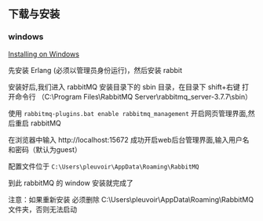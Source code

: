 

## 下载与安装

### windows 

[Installing on Windows](https://www.rabbitmq.com/install-windows.html)

先安装 Erlang (必须以管理员身份运行)，然后安装 rabbit

安装好后,我们进入 rabbitMQ 安装目录下的 sbin 目录，在目录下 shift+右键 打开命令行
（C:\Program Files\RabbitMQ Server\rabbitmq_server-3.7.7\sbin）

使用 `rabbitmq-plugins.bat enable rabbitmq_management` 开启网页管理界面,然后重启 rabbitMQ 

在浏览器中输入 http://localhost:15672 成功开启web后台管理界面,输入用户名和密码（默认为guest）

配置文件位于 `C:\Users\pleuvoir\AppData\Roaming\RabbitMQ`

到此 rabbitMQ 的 window 安装就完成了

注意：如果重新安装 必须删除 C:\Users\pleuvoir\AppData\Roaming\RabbitMQ 文件夹，否则无法启动
